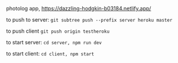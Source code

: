 photolog app, https://dazzling-hodgkin-b03184.netlify.app/

to push to server:
`git subtree push --prefix server heroku master`

to push client
`git push origin testheroku`

to start server:
`cd server, npm run dev`

to start client:
`cd client, npm start`


